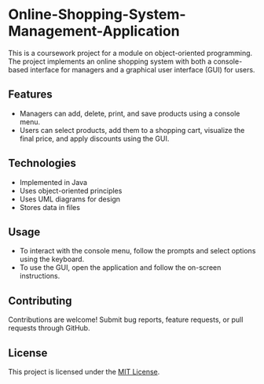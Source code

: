 # Online-Shopping-System-Management-Application
This is a coursework project for a module on object-oriented programming. The project implements an online shopping system with both a console-based interface for managers and a graphical user interface (GUI) for users.

## Features
- Managers can add, delete, print, and save products using a console menu.
- Users can select products, add them to a shopping cart, visualize the final price, and apply discounts using the GUI.

## Technologies
- Implemented in Java
- Uses object-oriented principles
- Uses UML diagrams for design
- Stores data in files

## Usage
- To interact with the console menu, follow the prompts and select options using the keyboard.
- To use the GUI, open the application and follow the on-screen instructions.

## Contributing
Contributions are welcome! Submit bug reports, feature requests, or pull requests through GitHub.

## License
This project is licensed under the [MIT License](LICENSE).
